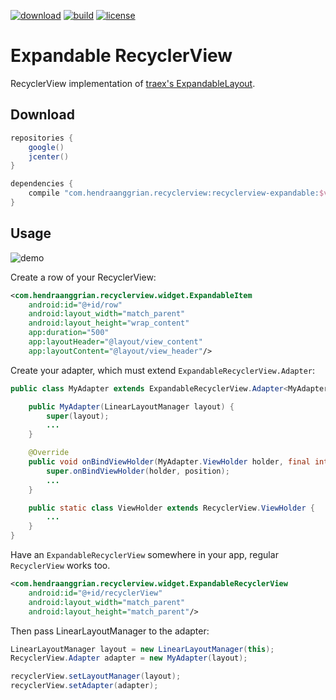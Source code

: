 [![download](https://api.bintray.com/packages/hendraanggrian/recyclerview/recyclerview-expandable/images/download.svg)](https://bintray.com/hendraanggrian/recyclerview/recyclerview-expandable/_latestVersion)
[![build](https://travis-ci.com/hendraanggrian/recyclerview-expandable.svg)](https://travis-ci.com/hendraanggrian/recyclerview-expandable)
[![license](https://img.shields.io/github/license/hendraanggrian/recyclerview-paginated)](http://www.apache.org/licenses/LICENSE-2.0)

Expandable RecyclerView
=======================
RecyclerView implementation of [traex's ExpandableLayout](https://github.com/traex/ExpandableLayout).

Download
--------
```gradle
repositories {
    google()
    jcenter()
}

dependencies {
    compile "com.hendraanggrian.recyclerview:recyclerview-expandable:$version"
}
```

Usage
-----
![demo][demo]

Create a row of your RecyclerView:
```xml
<com.hendraanggrian.recyclerview.widget.ExpandableItem
    android:id="@+id/row"
    android:layout_width="match_parent"
    android:layout_height="wrap_content"
    app:duration="500"
    app:layoutHeader="@layout/view_content"
    app:layoutContent="@layout/view_header"/>
```

Create your adapter, which must extend `ExpandableRecyclerView.Adapter`:
```java
public class MyAdapter extends ExpandableRecyclerView.Adapter<MyAdapter.ViewHolder> {

    public MyAdapter(LinearLayoutManager layout) {
        super(layout);
        ...
    }

    @Override
    public void onBindViewHolder(MyAdapter.ViewHolder holder, final int position) {
        super.onBindViewHolder(holder, position);
        ...
    }

    public static class ViewHolder extends RecyclerView.ViewHolder {
        ...
    }
}
```

Have an `ExpandableRecyclerView` somewhere in your app, regular `RecyclerView` works too.
```xml
<com.hendraanggrian.recyclerview.widget.ExpandableRecyclerView
    android:id="@+id/recyclerView"
    android:layout_width="match_parent"
    android:layout_height="match_parent"/>
```

Then pass LinearLayoutManager to the adapter:
```java
LinearLayoutManager layout = new LinearLayoutManager(this);
RecyclerView.Adapter adapter = new MyAdapter(layout);

recyclerView.setLayoutManager(layout);
recyclerView.setAdapter(adapter);
```

[demo]: /art/demo.gif

